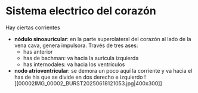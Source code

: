 # Sistema electrico del corazón 
Hay ciertas corrientes
- **nódulo sinoauricular**: en la parte superolateral del corazón al lado de la vena cava, genera impulsora. Través de tres ases:
	- has anterior
	- has de bachman: va hacia la auricula izquierda
	- has internodales: va hacia los ventrículos 
- **nodo atrioventricular**: se demora un poco aquí la corriente y va hacia el has de his que se divide en dos derecho e izquierdo 
![[00002IMG_00002_BURST20250618121053.jpg|400x300]]
